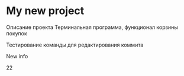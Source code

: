 # My new project

Описание проекта
Терминальная программа, функционал корзины покупок

Тестирование команды для редактирования коммита

New info 

22
